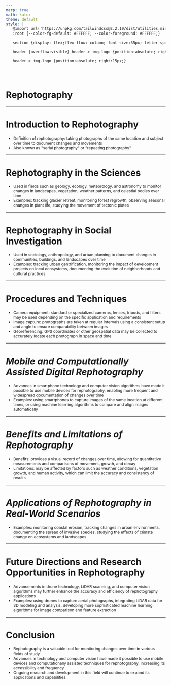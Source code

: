 ```yaml
---
marp: true
math: katex
theme: default
style: |
   @import url('https://unpkg.com/tailwindcss@2.2.19/dist/utilities.min.css');
   :root {--color-fg-default: #FFFFFF; --color-foreground: #FFFFFF;}

   section {display: flex;flex-flow: column; font-size:35px; letter-spacing:1.4px;}

   header {overflow:visible} header > img.logo {position:absolute; right:15px;}

   header > img.logo {position:absolute; right:15px;}


---
```

<!-- backgroundImage: url('backgrounds/aaabstract (14).png') -->
<!-- _class: lead -->

 # Rephotography

---
<style scoped>p,li {font-size:0.92em}</style>

 # Introduction to Rephotography

- Definition of rephotography: taking photographs of the same location and subject over time to document changes and movements
- Also known as "serial photography" or "repeating photography"

---
<style scoped>p,li {font-size:0.92em}</style>

 # Rephotography in the Sciences

- Used in fields such as geology, ecology, meteorology, and astronomy to monitor changes in landscapes, vegetation, weather patterns, and celestial bodies over time
- Examples: tracking glacier retreat, monitoring forest regrowth, observing seasonal changes in plant life, studying the movement of tectonic plates

---
<style scoped>p,li {font-size:0.92em}</style>

 # Rephotography in Social Investigation
- Used in sociology, anthropology, and urban planning to document changes in communities, buildings, and landscapes over time
- Examples: tracking urban gentrification, monitoring the impact of development projects on local ecosystems, documenting the evolution of neighborhoods and cultural practices


---
<style scoped>p,li {font-size:0.88em}</style>

 # **Procedures and Techniques**

- Camera equipment: standard or specialized cameras, lenses, tripods, and filters may be used depending on the specific application and requirements
- Image capture: photographs are taken at regular intervals using a consistent setup and angle to ensure comparability between images
- Georeferencing: GPS coordinates or other geospatial data may be collected to accurately locate each photograph in space and time

---
<style scoped>p,li {font-size:0.92em}</style>

 # _Mobile and Computationally Assisted Digital Rephotography_
- Advances in smartphone technology and computer vision algorithms have made it possible to use mobile devices for rephotography, enabling more frequent and widespread documentation of changes over time
- Examples: using smartphones to capture images of the same location at different times, or using machine learning algorithms to compare and align images automatically


---
<style scoped>p,li {font-size:0.92em}</style>

 # _Benefits and Limitations of Rephotography_

- Benefits: provides a visual record of changes over time, allowing for quantitative measurements and comparisons of movement, growth, and decay
- Limitations: may be affected by factors such as weather conditions, vegetation growth, and human activity, which can limit the accuracy and consistency of results

---
<style scoped>p,li {font-size:0.96em}</style>

 # _Applications of Rephotography in Real-World Scenarios_

- Examples: monitoring coastal erosion, tracking changes in urban environments, documenting the spread of invasive species, studying the effects of climate change on ecosystems and landscapes

---
<style scoped>p,li {font-size:0.92em}</style>

 # **Future Directions and Research Opportunities in Rephotography**

- Advancements in drone technology, LiDAR scanning, and computer vision algorithms may further enhance the accuracy and efficiency of rephotography applications
- Examples: using drones to capture aerial photographs, integrating LiDAR data for 3D modeling and analysis, developing more sophisticated machine learning algorithms for image comparison and feature extraction

---
<style scoped>p,li {font-size:0.88em}</style>

 # Conclusion
- Rephotography is a valuable tool for monitoring changes over time in various fields of study
- Advances in technology and computer vision have made it possible to use mobile devices and computationally assisted techniques for rephotography, increasing its accessibility and frequency
- Ongoing research and development in this field will continue to expand its applications and capabilities.
